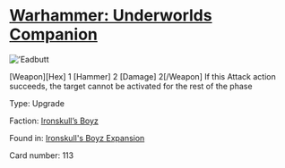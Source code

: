 # [Warhammer: Underworlds Companion](https://guidokessels.github.io/wh-underworlds)

  

![’Eadbutt](https://warhammerunderworlds.com/wp-content/uploads/sites/6/2017/12/113_ENG-’Eadbutt.png)

[Weapon][Hex] 1 [Hammer] 2 [Damage] 2[/Weapon] If this Attack action succeeds, the target cannot be activated for the rest of the phase

Type: Upgrade

Faction: [Ironskull’s Boyz](https://guidokessels.github.io/wh-underworlds/factions/ironskulls-boyz.md)

Found in: [Ironskull's Boyz Expansion](https://guidokessels.github.io/wh-underworlds/locations/ironskulls-boyz-expansion.md)

Card number: 113
